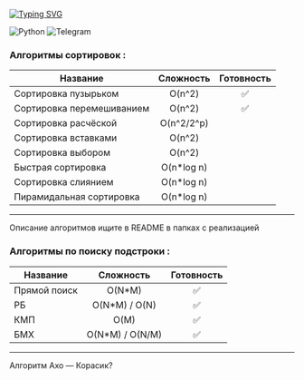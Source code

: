 [![Typing SVG](https://readme-typing-svg.herokuapp.com?color=%2336BCF7&lines=Алгоритмы)](https://git.io/typing-svg)

![Python](https://img.shields.io/badge/python-3670A0?style=for-the-badge&logo=python&logoColor=ffdd54)
<img alt="Telegram" src="https://img.shields.io/badge/nikitosk_a-2CA5E0?style=for-the-badge&logo=telegram&logoColor=white" />

<h3>Алгоритмы сортировок : </h3>

| Название   | Сложность  | Готовность  |
|------------|:----------:|:-----------:|
|   Сортировка пузырьком |   O(n^2)   | :white_check_mark:       |
| Сортировка перемешиванием |   O(n^2)   | :white_check_mark:     |
|Сортировка расчёской | O(n^2/2^p) |         |
|Сортировка вставками |   O(n^2)   |         |
|Сортировка выбором  |   O(n^2)   |         |
|Быстрая сортировка  | O(n*log n) |         |
|Сортировка слиянием | O(n*log n) |         |
|Пирамидальная сортировка | O(n*log n) |         |

-----
Описание алгоритмов ищите в README в папках с реализацией

<h3>Алгоритмы по поиску подстроки : </h3>

| Название     |    Сложность    |      Готовность      |
|--------------|:---------------:|:--------------------:|
| Прямой поиск |     O(N*M)      |  :white_check_mark: |
| РБ           |  O(N*M) / O(N)  |   :white_check_mark: |
| КМП          |      O(M)       |  :white_check_mark:  |
| БМХ          | O(N*M) / O(N/M) | :white_check_mark:   |
---------------------------------------------------------

Алгоритм Ахо — Корасик? 


